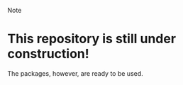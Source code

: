 > [!NOTE]
> # This repository is still under construction!
>
> The packages, however, are ready to be used.
